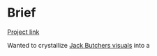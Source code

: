 # Brief

[Project link](https://visualizevalue.now.sh)

Wanted to crystallize [Jack Butchers visuals](https://www.instagram.com/visualizevalue/) into a  